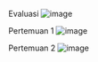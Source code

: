 Evaluasi
![image](https://user-images.githubusercontent.com/92833376/165095970-e94e9d8b-d6d3-457d-93b2-473828247fd0.png)

Pertemuan 1
![image](https://user-images.githubusercontent.com/92833376/165096081-768c1b90-97c6-499b-b65b-c9225f84d263.png)

Pertemuan 2
![image](https://user-images.githubusercontent.com/92833376/165096152-56f841df-220f-49ad-9c85-c3d378a567a0.png)
